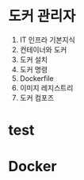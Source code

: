 # 도커 관리자

1. IT 인프라 기본지식
2. 컨테이너와 도커
3. 도커 설치
4. 도커 명령
5. Dockerfile
6. 이미지 레지스트리
7. 도커 컴포즈
# test
# Docker
